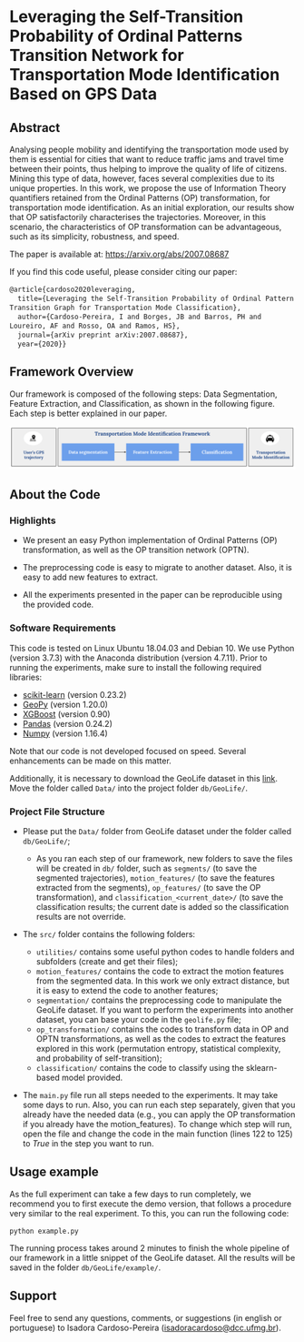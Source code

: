 # Leveraging the Self-Transition Probability of Ordinal Patterns Transition Network for Transportation Mode Identification Based on GPS Data

## Abstract

Analysing people mobility and identifying the transportation mode used by them is essential for cities that want to reduce traffic jams and travel time between their points, thus helping to improve the quality of life of citizens. Mining this type of data, however, faces several complexities due to its unique properties. In this work, we propose the use of Information Theory quantifiers retained from the Ordinal Patterns (OP) transformation, for transportation mode identification. As an initial exploration, our results show that OP satisfactorily characterises the trajectories. Moreover, in this scenario, the characteristics of OP transformation can be advantageous, such as its simplicity, robustness, and speed. 


The paper is available at: https://arxiv.org/abs/2007.08687

If you find this code useful, please consider citing our paper: 

```
@article{cardoso2020leveraging,
  title={Leveraging the Self-Transition Probability of Ordinal Pattern Transition Graph for Transportation Mode Classification},
  author={Cardoso-Pereira, I and Borges, JB and Barros, PH and Loureiro, AF and Rosso, OA and Ramos, HS},
  journal={arXiv preprint arXiv:2007.08687},
  year={2020}}
```

## Framework Overview

Our framework is composed of the following steps: Data Segmentation, Feature Extraction, and Classification, as shown in the following figure. Each step is better explained in our paper.

![Framework Overview](https://github.com/icps/tmc_ordinal_patterns/blob/main/FrameworkTMC.png)


## About the Code

### Highlights

- We present an easy Python implementation of Ordinal Patterns (OP) transformation, as well as the OP transition network (OPTN).

- The preprocessing code is easy to migrate to another dataset. Also, it is easy to add new features to extract.

- All the experiments presented in the paper can be reproducible using the provided code.

### Software Requirements

This code is tested on Linux Ubuntu 18.04.03 and Debian 10. We use Python (version 3.7.3) with the Anaconda distribution (version 4.7.11). Prior to running the experiments, make sure to install the following required libraries: 

- [scikit-learn](https://scikit-learn.org/stable/) (version 0.23.2)
- [GeoPy](https://geopy.readthedocs.io/en/stable/) (version 1.20.0)
- [XGBoost](https://xgboost.readthedocs.io/en/latest/) (version 0.90)
- [Pandas](https://pandas.pydata.org/) (version 0.24.2)
- [Numpy](https://numpy.org/) (version 1.16.4)

Note that our code is not developed focused on speed. Several enhancements can be made on this matter.


Additionally, it is necessary to download the GeoLife dataset in this [link](https://www.microsoft.com/en-us/download/details.aspx?id=52367). Move the folder called `Data/` into the project folder `db/GeoLife/`.

### Project File Structure

- Please put the `Data/` folder from GeoLife dataset under the folder called `db/GeoLife/`;
  - As you ran each step of our framework, new folders to save the files will be created in `db/` folder, such as `segments/` (to save the segmented trajectories), `motion_features/` (to save the features extracted from the segments), `op_features/` (to save the OP transformation), and `classification_<current_date>/` (to save the classification results; the current date is added so the classification results are not override.
  
- The `src/` folder contains the following folders:
  - `utilities/` contains some useful python codes to handle folders and subfolders (create and get their files);
  - `motion_features/` contains the code to extract the motion features from the segmented data. In this work we only extract distance, but it is easy to extend the code to another features;
  - `segmentation/` contains the preprocessing code to manipulate the GeoLife dataset. If you want to perform the experiments into another dataset, you can base your code in the `geolife.py` file;
  - `op_transformation/` contains the codes to transform data in OP and OPTN transformations, as well as the codes to extract the features explored in this work (permutation entropy, statistical complexity, and probability of self-transition);
  - `classification/` contains the code to classify using the sklearn-based model provided.
  
- The `main.py` file run all steps needed to the experiments. It may take some days to run. Also, you can run each step separately, given that you already have the needed data (e.g., you can apply the OP transformation if you already have the motion_features). To change which step will run, open the file and change the code in the main function (lines 122 to 125) to _True_ in the step you want to run.

## Usage example

As the full experiment can take a few days to run completely, we recommend you to first execute the demo version, that follows a procedure very similar to the real experiment. To this, you can run the following code:

```
python example.py
```

The running process takes around 2 minutes to finish the whole pipeline of our framework in a little snippet of the GeoLife dataset. All the results will be saved in the folder `db/GeoLife/example/`.

## Support

Feel free to send any questions, comments, or suggestions (in english or portuguese) to Isadora Cardoso-Pereira (isadoracardoso@dcc.ufmg.br).
